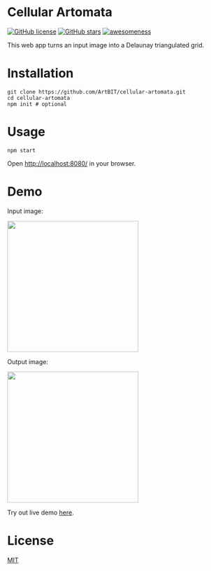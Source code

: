 # Cellular Artomata
[![GitHub license](https://img.shields.io/github/license/ArtBIT/cellular-artomata.svg)](https://github.com/ArtBIT/cellular-artomata) [![GitHub stars](https://img.shields.io/github/stars/ArtBIT/cellular-artomata.svg)](https://github.com/ArtBIT/cellular-artomata)  [![awesomeness](https://img.shields.io/badge/awesomeness-maximum-red.svg)](https://github.com/ArtBIT/cellular-artomata)

This web app turns an input image into a Delaunay triangulated grid.

# Installation
```
git clone https://github.com/ArtBIT/cellular-artomata.git
cd cellular-artomata
npm init # optional
```

# Usage
```
npm start

```
Open [http://localhost:8080/](http://localhost:8080/) in your browser.

# Demo
Input image:

<img src="/images/ali-before.jpg" width="300">

Output image:

<img src="/images/ali-after.png" width="300">

Try out live demo [here](http://artbit.github.io/cellular-artomata/).

# License

[MIT](LICENSE.md)
